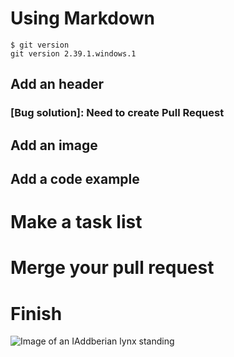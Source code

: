 # Using Markdown

```
$ git version
git version 2.39.1.windows.1
```

## Add an header
### [Bug solution]: Need to create Pull Request

## Add an image

## Add a code example

# Make a task list

# Merge your pull request

# Finish

![Image of an IAddberian lynx standing](https://upload.wikimedia.org/wikipedia/commons/thumb/9/9d/Iberian_Lynx_front.jpg/420px-Iberian_Lynx_front.jpg)
